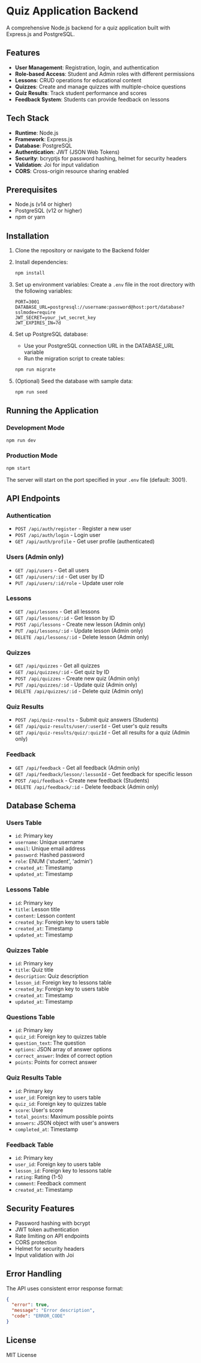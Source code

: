 # Quiz Application Backend

A comprehensive Node.js backend for a quiz application built with Express.js and PostgreSQL.

## Features

- **User Management**: Registration, login, and authentication
- **Role-based Access**: Student and Admin roles with different permissions
- **Lessons**: CRUD operations for educational content
- **Quizzes**: Create and manage quizzes with multiple-choice questions
- **Quiz Results**: Track student performance and scores
- **Feedback System**: Students can provide feedback on lessons

## Tech Stack

- **Runtime**: Node.js
- **Framework**: Express.js
- **Database**: PostgreSQL
- **Authentication**: JWT (JSON Web Tokens)
- **Security**: bcryptjs for password hashing, helmet for security headers
- **Validation**: Joi for input validation
- **CORS**: Cross-origin resource sharing enabled

## Prerequisites

- Node.js (v14 or higher)
- PostgreSQL (v12 or higher)
- npm or yarn

## Installation

1. Clone the repository or navigate to the Backend folder
2. Install dependencies:
   ```bash
   npm install
   ```

3. Set up environment variables:
   Create a `.env` file in the root directory with the following variables:
   ```env
   PORT=3001
   DATABASE_URL=postgresql://username:password@host:port/database?sslmode=require
   JWT_SECRET=your_jwt_secret_key
   JWT_EXPIRES_IN=7d
   ```

4. Set up PostgreSQL database:
   - Use your PostgreSQL connection URL in the DATABASE_URL variable
   - Run the migration script to create tables:
   ```bash
   npm run migrate
   ```

5. (Optional) Seed the database with sample data:
   ```bash
   npm run seed
   ```

## Running the Application

### Development Mode
```bash
npm run dev
```

### Production Mode
```bash
npm start
```

The server will start on the port specified in your `.env` file (default: 3001).

## API Endpoints

### Authentication
- `POST /api/auth/register` - Register a new user
- `POST /api/auth/login` - Login user
- `GET /api/auth/profile` - Get user profile (authenticated)

### Users (Admin only)
- `GET /api/users` - Get all users
- `GET /api/users/:id` - Get user by ID
- `PUT /api/users/:id/role` - Update user role

### Lessons
- `GET /api/lessons` - Get all lessons
- `GET /api/lessons/:id` - Get lesson by ID
- `POST /api/lessons` - Create new lesson (Admin only)
- `PUT /api/lessons/:id` - Update lesson (Admin only)
- `DELETE /api/lessons/:id` - Delete lesson (Admin only)

### Quizzes
- `GET /api/quizzes` - Get all quizzes
- `GET /api/quizzes/:id` - Get quiz by ID
- `POST /api/quizzes` - Create new quiz (Admin only)
- `PUT /api/quizzes/:id` - Update quiz (Admin only)
- `DELETE /api/quizzes/:id` - Delete quiz (Admin only)

### Quiz Results
- `POST /api/quiz-results` - Submit quiz answers (Students)
- `GET /api/quiz-results/user/:userId` - Get user's quiz results
- `GET /api/quiz-results/quiz/:quizId` - Get all results for a quiz (Admin only)

### Feedback
- `GET /api/feedback` - Get all feedback (Admin only)
- `GET /api/feedback/lesson/:lessonId` - Get feedback for specific lesson
- `POST /api/feedback` - Create new feedback (Students)
- `DELETE /api/feedback/:id` - Delete feedback (Admin only)

## Database Schema

### Users Table
- `id`: Primary key
- `username`: Unique username
- `email`: Unique email address
- `password`: Hashed password
- `role`: ENUM ('student', 'admin')
- `created_at`: Timestamp
- `updated_at`: Timestamp

### Lessons Table
- `id`: Primary key
- `title`: Lesson title
- `content`: Lesson content
- `created_by`: Foreign key to users table
- `created_at`: Timestamp
- `updated_at`: Timestamp

### Quizzes Table
- `id`: Primary key
- `title`: Quiz title
- `description`: Quiz description
- `lesson_id`: Foreign key to lessons table
- `created_by`: Foreign key to users table
- `created_at`: Timestamp
- `updated_at`: Timestamp

### Questions Table
- `id`: Primary key
- `quiz_id`: Foreign key to quizzes table
- `question_text`: The question
- `options`: JSON array of answer options
- `correct_answer`: Index of correct option
- `points`: Points for correct answer

### Quiz Results Table
- `id`: Primary key
- `user_id`: Foreign key to users table
- `quiz_id`: Foreign key to quizzes table
- `score`: User's score
- `total_points`: Maximum possible points
- `answers`: JSON object with user's answers
- `completed_at`: Timestamp

### Feedback Table
- `id`: Primary key
- `user_id`: Foreign key to users table
- `lesson_id`: Foreign key to lessons table
- `rating`: Rating (1-5)
- `comment`: Feedback comment
- `created_at`: Timestamp

## Security Features

- Password hashing with bcrypt
- JWT token authentication
- Rate limiting on API endpoints
- CORS protection
- Helmet for security headers
- Input validation with Joi

## Error Handling

The API uses consistent error response format:
```json
{
  "error": true,
  "message": "Error description",
  "code": "ERROR_CODE"
}
```

## License

MIT License